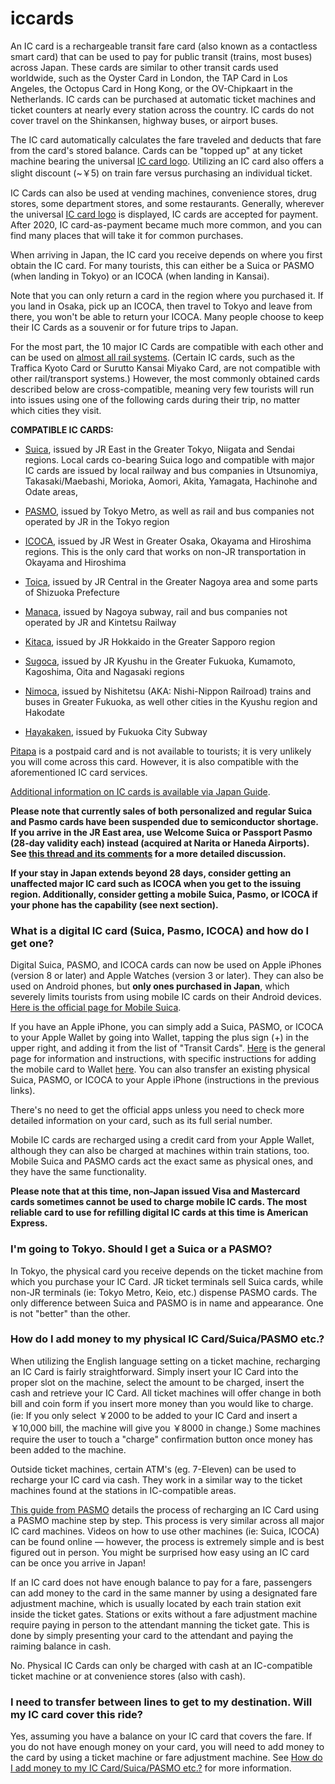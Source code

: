 # iccards

An IC card is a rechargeable transit fare card (also known as a contactless smart card) that can be used to pay for public transit (trains, most buses) across Japan. These cards are similar to other transit cards used worldwide, such as the Oyster Card in London, the TAP Card in Los Angeles, the Octopus Card in Hong Kong, or the OV-Chipkaart in the Netherlands. IC cards can be purchased at automatic ticket machines and ticket counters at nearly every station across the country. IC cards do not cover travel on the Shinkansen, highway buses, or airport buses.

The IC card automatically calculates the fare traveled and deducts that fare from the card's stored balance. Cards can be "topped up" at any ticket machine bearing the universal [IC card logo](https://www.jreast.co.jp/multi/welcomesuica/img/img_ic_logo.png). Utilizing an IC card also offers a slight discount (~￥5) on train fare versus purchasing an individual ticket.

IC Cards can also be used at vending machines, convenience stores, drug stores, some department stores, and some restaurants. Generally, wherever the universal [IC card logo](https://www.jreast.co.jp/multi/welcomesuica/img/img_ic_logo.png) is displayed, IC cards are accepted for payment. After 2020, IC card-as-payment became much more common, and you can find many places that will take it for common purchases.

When arriving in Japan, the IC card you receive depends on where you first obtain the IC card. For many tourists, this can either be a Suica or PASMO (when landing in Tokyo) or an ICOCA (when landing in Kansai).

Note that you can only return a card in the region where you purchased it. If you land in Osaka, pick up an ICOCA, then travel to Tokyo and leave from there, you won't be able to return your ICOCA. Many people choose to keep their IC Cards as a souvenir or for future trips to Japan.

For the most part, the 10 major IC Cards are compatible with each other and can be used on [almost all rail systems](https://en.wikipedia.org/wiki/Nationwide_Mutual_Usage_Service). (Certain IC cards, such as the Traffica Kyoto Card or Surutto Kansai Miyako Card, are not compatible with other rail/transport systems.) However, the most commonly obtained cards described below are cross-compatible, meaning very few tourists will run into issues using one of the following cards during their trip, no matter which cities they visit.

**COMPATIBLE IC CARDS:**

*   [Suica](https://www.jreast.co.jp/e/pass/suica.html), issued by JR East in the Greater Tokyo, Niigata and Sendai regions. Local cards co-bearing Suica logo and compatible with major IC cards are issued by local railway and bus companies in Utsunomiya, Takasaki/Maebashi, Morioka, Aomori, Akita, Yamagata, Hachinohe and Odate areas,
    
*   [PASMO](https://www.pasmo.co.jp/en/about/), issued by Tokyo Metro, as well as rail and bus companies not operated by JR in the Tokyo region
    
*   [ICOCA](https://www.westjr.co.jp/global/en/howto/guide/movie03.html), issued by JR West in Greater Osaka, Okayama and Hiroshima regions. This is the only card that works on non-JR transportation in Okayama and Hiroshima
    
*   [Toica](https://www.japan-guide.com/g8/2359_toica.gif), issued by JR Central in the Greater Nagoya area and some parts of Shizuoka Prefecture
    
*   [Manaca](https://www.japan-guide.com/g8/2359_manaca.gif), issued by Nagoya subway, rail and bus companies not operated by JR and Kintetsu Railway
    
*   [Kitaca](https://www.japan-guide.com/g8/2359_kitaca.gif), issued by JR Hokkaido in the Greater Sapporo region
    
*   [Sugoca](https://www.japan-guide.com/g8/2359_sugoca.gif), issued by JR Kyushu in the Greater Fukuoka, Kumamoto, Kagoshima, Oita and Nagasaki regions
    
*   [Nimoca](https://www.japan-guide.com/g8/2359_nimoca.gif), issued by Nishitetsu (AKA: Nishi-Nippon Railroad) trains and buses in Greater Fukuoka, as well other cities in the Kyushu region and Hakodate
    
*   [Hayakaken](https://www.japan-guide.com/g8/2359_hayakaken.gif), issued by Fukuoka City Subway
    

[Pitapa](https://www.japan-guide.com/g8/2359_pitapa.gif) is a postpaid card and is not available to tourists; it is very unlikely you will come across this card. However, it is also compatible with the aforementioned IC card services.

[Additional information on IC cards is available via Japan Guide](https://www.japan-guide.com/e/e2359_003.html).

**Please note that currently sales of both personalized and regular Suica and Pasmo cards have been suspended due to semiconductor shortage. If you arrive in the JR East area, use Welcome Suica or Passport Pasmo (28-day validity each) instead (acquired at Narita or Haneda Airports). See [this thread and its comments](https://www.reddit.com/r/JapanTravel/comments/15ebhwb/issuing_of_personalized_suica_and_pasmo_cards_is/) for a more detailed discussion.**

**If your stay in Japan extends beyond 28 days, consider getting an unaffected major IC card such as ICOCA when you get to the issuing region. Additionally, consider getting a mobile Suica, Pasmo, or ICOCA if your phone has the capability (see next section).**

### What is a digital IC card (Suica, Pasmo, ICOCA) and how do I get one?

Digital Suica, PASMO, and ICOCA cards can now be used on Apple iPhones (version 8 or later) and Apple Watches (version 3 or later). They can also be used on Android phones, but **only ones purchased in Japan**, which severely limits tourists from using mobile IC cards on their Android devices. [Here is the official page for Mobile Suica](https://www.jreast.co.jp/mobilesuica/index.html/).

If you have an Apple iPhone, you can simply add a Suica, PASMO, or ICOCA to your Apple Wallet by going into Wallet, tapping the plus sign (+) in the upper right, and adding it from the list of "Transit Cards". [Here](https://support.apple.com/en-us/HT207154) is the general page for information and instructions, with specific instructions for adding the mobile card to Wallet [here](https://support.apple.com/en-us/HT207155). You can also transfer an existing physical Suica, PASMO, or ICOCA to your Apple iPhone (instructions in the previous links).

There's no need to get the official apps unless you need to check more detailed information on your card, such as its full serial number.

Mobile IC cards are recharged using a credit card from your Apple Wallet, although they can also be charged at machines within train stations, too. Mobile Suica and PASMO cards act the exact same as physical ones, and they have the same functionality.

**Please note that at this time, non-Japan issued Visa and Mastercard cards sometimes cannot be used to charge mobile IC cards. The most reliable card to use for refilling digital IC cards at this time is American Express.**

### I'm going to Tokyo. Should I get a Suica or a PASMO?

In Tokyo, the physical card you receive depends on the ticket machine from which you purchase your IC Card. JR ticket terminals sell Suica cards, while non-JR terminals (ie: Tokyo Metro, Keio, etc.) dispense PASMO cards. The only difference between Suica and PASMO is in name and appearance. One is not "better" than the other.

### How do I add money to my physical IC Card/Suica/PASMO etc.?

When utilizing the English language setting on a ticket machine, recharging an IC Card is fairly straightforward. Simply insert your IC Card into the proper slot on the machine, select the amount to be charged, insert the cash and retrieve your IC Card. All ticket machines will offer change in both bill and coin form if you insert more money than you would like to charge. (ie: If you only select ￥2000 to be added to your IC Card and insert a ￥10,000 bill, the machine will give you ￥8000 in change.) Some machines require the user to touch a "charge" confirmation button once money has been added to the machine.

Outside ticket machines, certain ATM's (eg. 7-Eleven) can be used to recharge your IC card via cash. They work in a similar way to the ticket machines found at the stations in IC-compatible areas.

[This guide from PASMO](https://www.pasmo.co.jp/en/use/charge/) details the process of recharging an IC Card using a PASMO machine step by step. This process is very similar across all major IC card machines. Videos on how to use other machines (ie: Suica, ICOCA) can be found online — however, the process is extremely simple and is best figured out in person. You might be surprised how easy using an IC card can be once you arrive in Japan!

If an IC card does not have enough balance to pay for a fare, passengers can add money to the card in the same manner by using a designated fare adjustment machine, which is usually located by each train station exit inside the ticket gates. Stations or exits without a fare adjustment machine require paying in person to the attendant manning the ticket gate. This is done by simply presenting your card to the attendant and paying the raiming balance in cash.

No. Physical IC Cards can only be charged with cash at an IC-compatible ticket machine or at convenience stores (also with cash).

### I need to transfer between lines to get to my destination. Will my IC card cover this ride?

Yes, assuming you have a balance on your IC card that covers the fare. If you do not have enough money on your card, you will need to add money to the card by using a ticket machine or fare adjustment machine. See [How do I add money to my IC Card/Suica/PASMO etc.?](https://www.reddit.com/r/JapanTravel/wiki/faqs/japantravel#wiki_how_do_i_add_money_to_my_ic_card.2Fsuica.2Fpasmo_etc..3F) for more information.